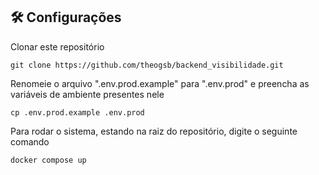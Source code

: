 ## 🛠️ Configurações

Clonar este repositório
```
git clone https://github.com/theogsb/backend_visibilidade.git
```

Renomeie o arquivo ".env.prod.example" para ".env.prod" e preencha as variáveis de ambiente presentes nele

```
cp .env.prod.example .env.prod 
```

Para rodar o sistema, estando na raiz do repositório, digite o seguinte comando

```
docker compose up
```
